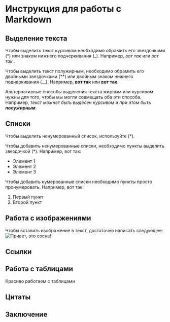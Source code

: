 # Инструкция для работы с Markdown

## Выделение текста

Чтобы выделить текст курсивом необходимо обрамить его звездочками (*) или знаком нижнего подчеркивания (_).
Например, *вот так* или _вот так_
.

Чтобы выделить текст полужирным, необходимо обрамить его двойными звездочками (**) или двойным знаком нижнего подчеркивания (__). Например, **вот так** или __вот так__.

Альтернативные способы выделения текста жирным или курсивом нужны для того, чтобы мы могли совмещать оба эти способа. Например, _текст можнет быть выделен курсивом и при этом быть **полужирным**_.

## Списки
Чтобы выделить ненумерованный список, используйте (*).

Чтобы добавить ненумерованные списки, необходимо пункты выделить звездочкой (*).  Например, вот так:
* Элемент 1
* Элемент 2
* Элемент 3

Чтобы добавить нумерованные списки необходимо пункты просто пронумеровать. Например, вот так:
1. Первый пункт
2. Второй пункт
## Работа с изображениями

Чтобы вставить изображение в текст, достаточно написать следующее:
![Привет, это сосна!](pine.jpg)

## Ссылки

## Работа с таблицами
Красиво работаем с таблицами

## Цитаты

## Заключение
